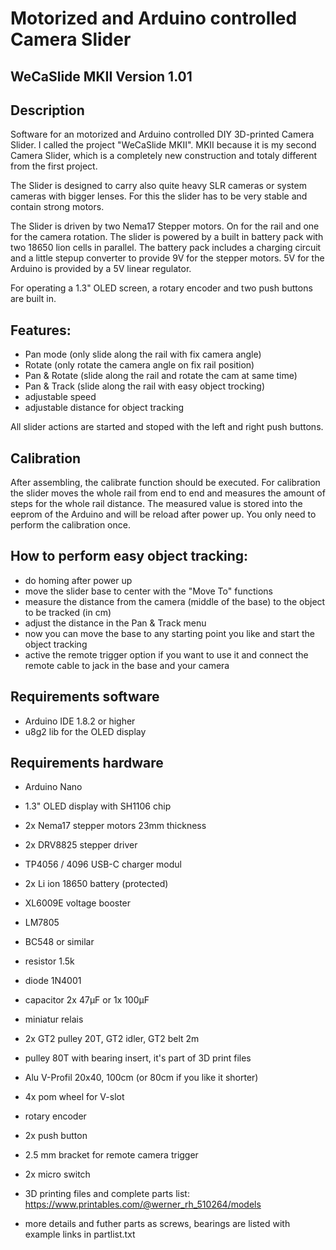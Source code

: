 Motorized and Arduino controlled Camera Slider
===

## WeCaSlide MKII Version 1.01

## Description
Software for an motorized and Arduino controlled DIY 3D-printed Camera Slider. I called the
project "WeCaSlide MKII". MKII because it is my second Camera Slider, which is a completely
new construction and totaly different from the first project.

The Slider is designed to carry also quite heavy SLR cameras or system cameras with
bigger lenses. For this the slider has to be very stable and contain strong motors.

The Slider is driven by two Nema17 Stepper motors. On for the rail and one for the camera
rotation. The slider is powered by a built in battery pack with two 18650 lion cells in parallel.
The battery pack includes a charging circuit and a little stepup converter to provide 9V for the
stepper motors. 5V for the Arduino is provided by a 5V linear regulator.

For operating a 1.3" OLED screen, a rotary encoder and two push buttons are built in.

## Features:
- Pan mode (only slide along the rail with fix camera angle)
- Rotate (only rotate the camera angle on fix rail position)
- Pan & Rotate (slide along the rail and rotate the cam at same time)
- Pan & Track (slide along the rail with easy object trocking)
- adjustable speed
- adjustable distance for object tracking

All slider actions are started and stoped with the left and right push buttons. 


## Calibration
After assembling, the calibrate function should be executed. For calibration the slider moves
the whole rail from end to end and measures the amount of steps for the whole rail distance.
The measured value is stored into the eeprom of the Arduino and will be reload after power up.
You only need to perform the calibration once.


## How to perform easy object tracking:
- do homing after power up
- move the slider base to center with the "Move To" functions
- measure the distance from the camera (middle of the base) to the object to be tracked (in cm)
- adjust the distance in the Pan & Track menu
- now you can move the base to any starting point you like and start the object tracking
- active the remote trigger option if you want to use it and connect the remote cable to jack in the base and your camera

## Requirements software
- Arduino IDE 1.8.2 or higher
- u8g2 lib for the OLED display 

## Requirements hardware
- Arduino Nano 
- 1.3" OLED display with SH1106 chip
- 2x Nema17 stepper motors 23mm thickness
- 2x DRV8825 stepper driver
- TP4056 / 4096   USB-C charger modul
- 2x Li ion 18650 battery (protected)
- XL6009E voltage booster
- LM7805
- BC548 or similar
- resistor 1.5k
- diode 1N4001
- capacitor 2x 47µF or 1x 100µF
- miniatur relais
- 2x GT2 pulley 20T, GT2 idler, GT2 belt 2m 
- pulley 80T with bearing insert, it's part of 3D print files
- Alu V-Profil 20x40, 100cm (or 80cm if you like it shorter)
- 4x pom wheel for V-slot
- rotary encoder
- 2x push button 
- 2.5 mm bracket for remote camera trigger 
- 2x micro switch
- 3D printing files and complete parts list: https://www.printables.com/@werner_rh_510264/models

- more details and futher parts as screws, bearings are listed with example links in partlist.txt










